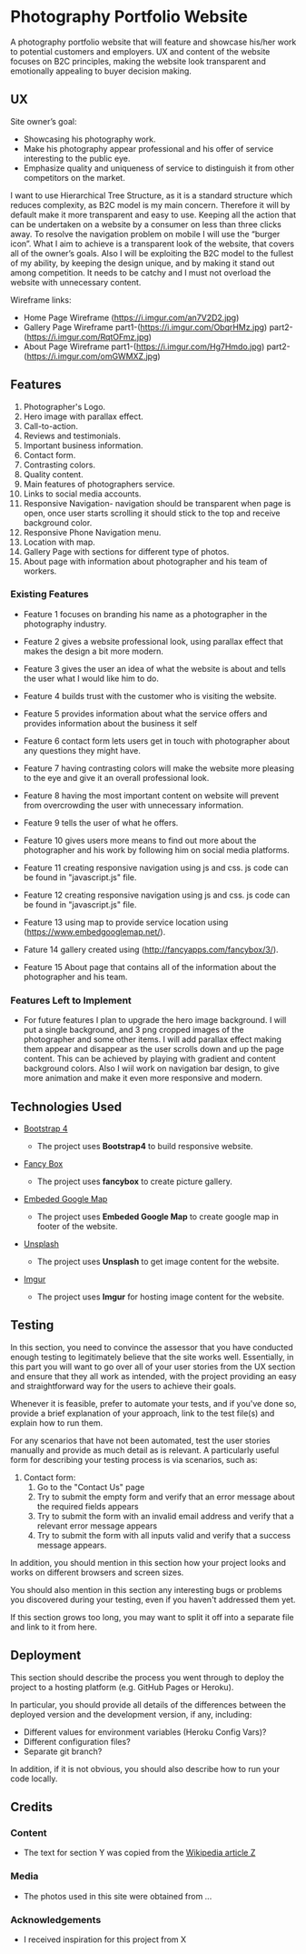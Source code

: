 # Photography Portfolio Website

A photography portfolio website that will feature and showcase his/her work to potential customers and employers. 
UX and content of the website focuses on B2C principles, making the website look transparent and emotionally appealing to buyer decision making. 

## UX
 
Site owner’s goal:
- Showcasing his photography work.
- Make his photography appear professional and his offer of service interesting  to the public eye.
- Emphasize quality and uniqueness of service to distinguish it from other competitors on the market. 

I want to use Hierarchical Tree Structure, as it is a standard structure which reduces complexity, as B2C model is my main concern. 
Therefore it will by default make it more transparent and easy to use. Keeping all the action that can be undertaken on a website by a consumer on less than three clicks away. 
To resolve the navigation problem on mobile I will use the “burger icon”. What I aim to achieve is a transparent look of the website, that covers all of the owner’s goals. 
Also I will be exploiting the B2C model to the fullest of my ability, by keeping the design unique, and by making it stand out among competition. 
It needs to be catchy and I must not overload the website with unnecessary content. 

Wireframe links:

- Home Page Wireframe (https://i.imgur.com/an7V2D2.jpg)
- Gallery Page Wireframe  part1-(https://i.imgur.com/ObqrHMz.jpg) part2-(https://i.imgur.com/RqtOFmz.jpg)
- About Page Wireframe  part1-(https://i.imgur.com/Hg7Hmdo.jpg) part2-(https://i.imgur.com/omGWMXZ.jpg)

## Features
 
1. Photographer's Logo.
2. Hero image with parallax effect.
3. Call-to-action.
4. Reviews and testimonials.
5. Important business information.
6. Contact form.
7. Contrasting colors.
8. Quality content.
9. Main features of photographers service.
10. Links to social media accounts.
11. Responsive Navigation- navigation should be transparent when page is open, once user starts scrolling it should stick to the top and receive background color.
12. Responsive Phone Navigation menu. 
13. Location with map. 
14. Gallery Page with sections for different type of photos. 
15. About page with information about photographer and his team of workers. 


 
### Existing Features

- Feature 1 focuses on branding his name as a photographer in the photography industry. 
 
- Feature 2 gives a website professional look, using parallax effect that makes the design a bit more modern.  
 
- Feature 3 gives the user an idea of what the website is about and tells the user what I would like him to do.
 
- Feature 4 builds trust with the customer who is visiting the website.
 
- Feature 5 provides information about what the service offers and provides information about the business it self
 
- Feature 6 contact form lets users get in touch with photographer about any questions they might have.
 
- Feature 7 having contrasting colors will make the website more pleasing to the eye and give it an overall professional look. 
 
- Feature 8 having the most important content on website will prevent from overcrowding the user with unnecessary information.
 
- Feature 9 tells the user of what he offers. 
 
- Feature 10 gives users more means to find out more about the photographer and his work by following him on social media platforms.
 
- Feature 11  creating responsive navigation using js and css. js code can be found in "javascript.js" file. 
 
- Feature 12 creating responsive navigation using js and css. js code can be found in "javascript.js" file. 
 
- Feature 13 using map to provide service location using (https://www.embedgooglemap.net/).
 
- Fature 14 gallery created using  (http://fancyapps.com/fancybox/3/).

- Feature 15 About page that contains all of the information about the photographer and his team. 

### Features Left to Implement
- For future features I plan to upgrade the hero image background. 
I will put a single background, and 3 png cropped images of the photographer and some other items.
I will add parallax effect making them appear and disappear as the user scrolls down and up the page content. 
This can be achieved by playing with gradient and content background colors. 
Also I wiil work on navigation bar design, to give more animation and make it even more responsive and modern.


## Technologies Used

- [Bootstrap 4](https://getbootstrap.com/)
    - The project uses **Bootstrap4** to build responsive website.

- [Fancy Box](http://fancyapps.com/fancybox/3)
    - The project uses **fancybox** to create picture gallery.

- [Embeded Google Map](https://www.embedgooglemap.net/)
    - The project uses **Embeded Google Map** to create google map in footer of the website.

- [Unsplash](https://unsplash.com/)
    - The project uses **Unsplash** to get image content for the website.

- [Imgur](https://imgur.com/)
    - The project uses **Imgur** for hosting image content for the website.





## Testing

In this section, you need to convince the assessor that you have conducted enough testing to legitimately believe that the site works well. Essentially, in this part you will want to go over all of your user stories from the UX section and ensure that they all work as intended, with the project providing an easy and straightforward way for the users to achieve their goals.

Whenever it is feasible, prefer to automate your tests, and if you've done so, provide a brief explanation of your approach, link to the test file(s) and explain how to run them.

For any scenarios that have not been automated, test the user stories manually and provide as much detail as is relevant. A particularly useful form for describing your testing process is via scenarios, such as:

1. Contact form:
    1. Go to the "Contact Us" page
    2. Try to submit the empty form and verify that an error message about the required fields appears
    3. Try to submit the form with an invalid email address and verify that a relevant error message appears
    4. Try to submit the form with all inputs valid and verify that a success message appears.

In addition, you should mention in this section how your project looks and works on different browsers and screen sizes.

You should also mention in this section any interesting bugs or problems you discovered during your testing, even if you haven't addressed them yet.

If this section grows too long, you may want to split it off into a separate file and link to it from here.

## Deployment

This section should describe the process you went through to deploy the project to a hosting platform (e.g. GitHub Pages or Heroku).

In particular, you should provide all details of the differences between the deployed version and the development version, if any, including:
- Different values for environment variables (Heroku Config Vars)?
- Different configuration files?
- Separate git branch?

In addition, if it is not obvious, you should also describe how to run your code locally.


## Credits

### Content
- The text for section Y was copied from the [Wikipedia article Z](https://en.wikipedia.org/wiki/Z)

### Media
- The photos used in this site were obtained from ...

### Acknowledgements

- I received inspiration for this project from X
